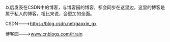 以后发表在CSDN中的博客，与博客园的博客，都会同步在这里边，这里的博客是属于私人的博客，相比来说，会更加的全面。

CSDN--->https://blog.csdn.net/gaoxin_gx

博客园--->www.cnblogs.com/Hrain